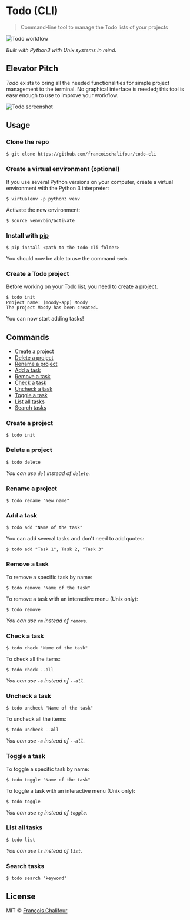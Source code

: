 # Todo (CLI)

> Command-line tool to manage the Todo lists of your projects

![Todo workflow](https://cloud.githubusercontent.com/assets/6137112/15577881/94d72140-235e-11e6-9f6d-68393c515a33.gif)

*Built with Python3 with Unix systems in mind.*

## Elevator Pitch

*Todo* exists to bring all the needed functionalities for simple project management to the terminal. No graphical interface is needed; this tool is easy enough to use to improve your workflow.

![Todo screenshot](https://cloud.githubusercontent.com/assets/6137112/15632931/d48ba286-25a0-11e6-983b-46ef5188e91e.png)

## Usage

### Clone the repo

```console
$ git clone https://github.com/francoischalifour/todo-cli
```

### Create a virtual environment (optional)

If you use several Python versions on your computer, create a virtual environment with the Python 3 interpreter:

```console
$ virtualenv -p python3 venv
```

Activate the new environment:

```console
$ source venv/bin/activate
```

### Install with [pip](https://github.com/pypa/pip)

```console
$ pip install <path to the todo-cli folder>
```

You should now be able to use the command `todo`.

### Create a Todo project

Before working on your Todo list, you need to create a project.

```console
$ todo init
Project name: (moody-app) Moody
The project Moody has been created.
```

You can now start adding tasks!

## Commands

* [Create a project](#create-a-project)
* [Delete a project](#delete-a-project)
* [Rename a project](#rename-a-project)
* [Add a task](#add-a-task)
* [Remove a task](#remove-a-task)
* [Check a task](#check-a-task)
* [Uncheck a task](#uncheck-a-task)
* [Toggle a task](#toggle-a-task)
* [List all tasks](#list-all-tasks)
* [Search tasks](#search-tasks)

### Create a project

```console
$ todo init
```

### Delete a project

```console
$ todo delete
```

*You can use `del` instead of `delete`.*

### Rename a project

```console
$ todo rename "New name"
```

### Add a task

```console
$ todo add "Name of the task"
```

You can add several tasks and don't need to add quotes:

```console
$ todo add "Task 1", Task 2, "Task 3"
```

### Remove a task

To remove a specific task by name:

```console
$ todo remove "Name of the task"
```

To remove a task with an interactive menu (Unix only):

```console
$ todo remove
```

*You can use `rm` instead of `remove`.*

### Check a task

```console
$ todo check "Name of the task"
```

To check all the items:

```console
$ todo check --all
```

*You can use `-a` instead of `--all`.*

### Uncheck a task

```console
$ todo uncheck "Name of the task"
```

To uncheck all the items:

```console
$ todo uncheck --all
```

*You can use `-a` instead of `--all`.*

### Toggle a task

To toggle a specific task by name:

```console
$ todo toggle "Name of the task"
```

To toggle a task with an interactive menu (Unix only):

```console
$ todo toggle
```

*You can use `tg` instead of `toggle`.*

### List all tasks

```console
$ todo list
```

*You can use `ls` instead of `list`.*

### Search tasks

```console
$ todo search "keyword"
```

## License

MIT © [François Chalifour](http://francoischalifour.com)
